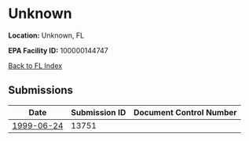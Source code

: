 # Unknown

**Location:** Unknown, FL

**EPA Facility ID:** 100000144747

[Back to FL Index](../../index.md)

## Submissions

| Date | Submission ID | Document Control Number |
|------|--------------|-------------------------|
| [1999-06-24](submissions/13751.md) | 13751 |  |
